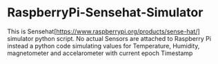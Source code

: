 # RaspberryPi-Sensehat-Simulator
This is Sensehat[https://www.raspberrypi.org/products/sense-hat/] simulator python script.
No actual Sensors are attached to Raspberry Pi instead a python code simulating values for Temperature, Humidity, magnetometer and accelarometer with current epoch Timestamp
